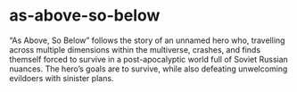 # as-above-so-below
“As Above, So Below” follows the story of an unnamed hero who, travelling across multiple dimensions within the multiverse, crashes, and finds themself forced to survive in a post-apocalyptic world full of Soviet Russian nuances. The hero’s goals are to survive, while also defeating unwelcoming evildoers with sinister plans.
